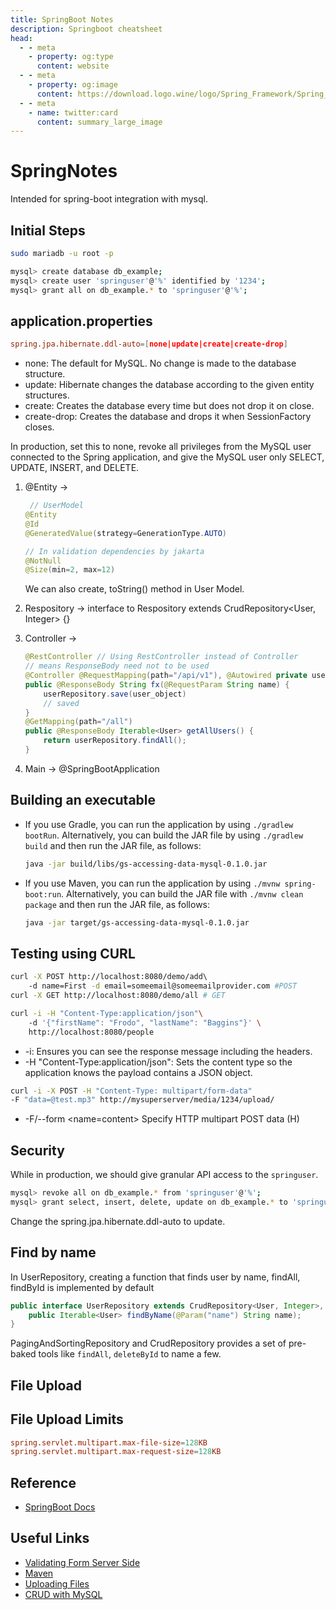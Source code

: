 ```yaml
---
title: SpringBoot Notes
description: Springboot cheatsheet 
head:
  - - meta
    - property: og:type
      content: website
  - - meta
    - property: og:image
      content: https://download.logo.wine/logo/Spring_Framework/Spring_Framework-Logo.wine.png
  - - meta
    - name: twitter:card
      content: summary_large_image
---
```

# SpringNotes

Intended for spring-boot integration with mysql.

## Initial Steps

``` bash
sudo mariadb -u root -p
```

``` bash
mysql> create database db_example;
mysql> create user 'springuser'@'%' identified by '1234';
mysql> grant all on db_example.* to 'springuser'@'%';
```

## application.properties

``` toml
spring.jpa.hibernate.ddl-auto=[none|update|create|create-drop]
```

- none: The default for MySQL. No change is made to the database structure.
- update: Hibernate changes the database according to the given entity structures.
- create: Creates the database every time but does not drop it on close.
- create-drop: Creates the database and drops it when SessionFactory closes.

In production, set this to none, revoke all privileges from the MySQL user
connected to the Spring application, and give the MySQL user only SELECT,
UPDATE, INSERT, and DELETE.

1. @Entity ->

    ``` java
     // UserModel
    @Entity
    @Id
    @GeneratedValue(strategy=GenerationType.AUTO)
    
    // In validation dependencies by jakarta
    @NotNull
    @Size(min=2, max=12)
    ```

    We can also create, toString() method in User Model.
2. Respository -> interface to Respository extends CrudRepository<User, Integer>
                  {}
3. Controller ->

    ``` java
    @RestController // Using RestController instead of Controller
    // means ResponseBody need not to be used
    @Controller @RequestMapping(path="/api/v1"), @Autowired private userrepo;
    public @ResponseBody String fx(@RequestParam String name) {
        userRepository.save(user_object)
        // saved
    }
    @GetMapping(path="/all")
    public @ResponseBody Iterable<User> getAllUsers() {
        return userRepository.findAll();
    }
    ```

4. Main -> @SpringBootApplication

## Building an executable

- If you use Gradle, you can run the application by using `./gradlew bootRun`.
  Alternatively, you can build the JAR file by using `./gradlew build` and
  then run the JAR file, as follows:

    ``` bash
    java -jar build/libs/gs-accessing-data-mysql-0.1.0.jar
    ```

- If you use Maven, you can run the application by using `./mvnw spring-boot:run`.
  Alternatively, you can build the JAR file with `./mvnw clean package` and
  then run the JAR file, as follows:

    ``` bash
    java -jar target/gs-accessing-data-mysql-0.1.0.jar
    ```

## Testing using CURL

``` bash
curl -X POST http://localhost:8080/demo/add\ 
    -d name=First -d email=someemail@someemailprovider.com #POST
curl -X GET http://localhost:8080/demo/all # GET
```

``` bash
curl -i -H "Content-Type:application/json"\ 
    -d '{"firstName": "Frodo", "lastName": "Baggins"}' \
    http://localhost:8080/people
```

- -i: Ensures you can see the response message including the headers.
- -H "Content-Type:application/json": Sets the content type so the application
                                      knows the payload contains a JSON object.

``` bash
curl -i -X POST -H "Content-Type: multipart/form-data" 
-F "data=@test.mp3" http://mysuperserver/media/1234/upload/
```

- -F/--form <name=content> Specify HTTP multipart POST data (H)

## Security

While in production, we should give granular API access to the `springuser`.

``` bash
mysql> revoke all on db_example.* from 'springuser'@'%';
mysql> grant select, insert, delete, update on db_example.* to 'springuser'@'%';
```

Change the spring.jpa.hibernate.ddl-auto to update.

## Find by name

In UserRepository, creating a function that finds user by name,
findAll, findById is implemented by default

``` java
public interface UserRepository extends CrudRepository<User, Integer>, PagingAndSortingRepository<User, Integer> {
    public Iterable<User> findByName(@Param("name") String name);
}
```

PagingAndSortingRepository and CrudRepository provides a set of pre-baked tools
like `findAll`, `deleteById` to name a few.

## File Upload

## File Upload Limits

``` toml
spring.servlet.multipart.max-file-size=128KB
spring.servlet.multipart.max-request-size=128KB
```

## Reference

- [SpringBoot Docs](https://spring.io/guides#gettingStarted)

## Useful Links

- [Validating Form Server Side](https://spring.io/guides/gs/validating-form-input/)
- [Maven](https://spring.io/guides/gs/maven/)
- [Uploading Files](https://spring.io/guides/gs/uploading-files/)
- [CRUD with MySQL](https://spring.io/guides/gs/accessing-data-mysql/)
